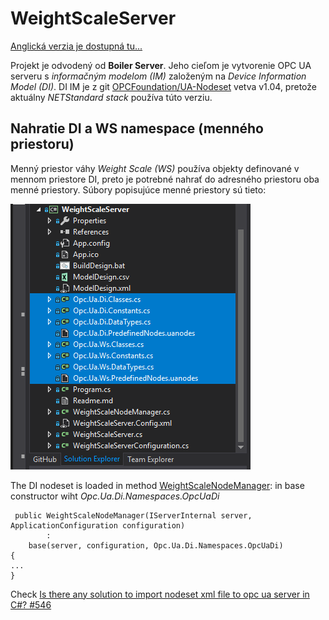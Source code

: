 # WeightScaleServer
[Anglická verzia je dostupná tu...](readme.md)

Projekt je odvodený od **Boiler Server**. Jeho cieľom je vytvorenie OPC UA serveru s _informačným modelom (IM)_ založeným na _Device Information Model (DI)_.
DI IM je z git [OPCFoundation/UA-Nodeset](https://github.com/OPCFoundation/UA-Nodeset) vetva v1.04, pretože aktuálny _NETStandard stack_ používa túto verziu.
## Nahratie DI a WS namespace (menného priestoru)
Menný priestor váhy _Weight Scale (WS)_ používa objekty definované v mennom priestore DI, preto je potrebné nahrať do adresného priestoru oba menné priestory.
Súbory popisujúce menné priestory sú tieto:

![namespacesfiles.PNG](namespacesfiles.PNG)

The DI nodeset is loaded in method [WeightScaleNodeManager](SampleApplications/Workshop/Boiler/WeightScaleServer/WeightScaleNodeManager.cs):
in base constructor wiht _Opc.Ua.Di.Namespaces.OpcUaDi_
```
 public WeightScaleNodeManager(IServerInternal server, ApplicationConfiguration configuration)
        :
    base(server, configuration, Opc.Ua.Di.Namespaces.OpcUaDi)
{
...
}
```

Check [Is there any solution to import nodeset xml file to opc ua server in C#? #546](https://github.com/OPCFoundation/UA-.NETStandard/issues/546)
